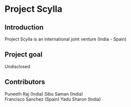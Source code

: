 # Project Scylla

## Introduction
Project Scylla is an international joint venture (India - Spain)

## Project goal
Undisclosed

## Contributors
Puneeth Raj (India)
Sibu Saman (India)  
Francisco Sanchez (Spain)
Yadu Sharon (India)  


